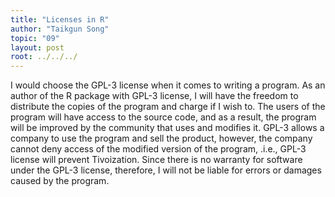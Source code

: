 ```yaml
---
title: "Licenses in R"
author: "Taikgun Song"
topic: "09"
layout: post
root: ../../../
---
```


I would choose the GPL-3 license when it comes to writing a program. As an author of the R package with GPL-3 license, I will have the freedom to distribute the copies of the program and charge if I wish to. The users of the program will have access to the source code, and as a result, the program will be improved by the community that uses and modifies it. GPL-3 allows a company to use the program and sell the product, however, the company cannot deny access of the modified version of the program, .i.e., GPL-3 license will prevent Tivoization. Since there is no warranty for software under the GPL-3 license, therefore, I will not be liable for errors or damages caused by the program.

